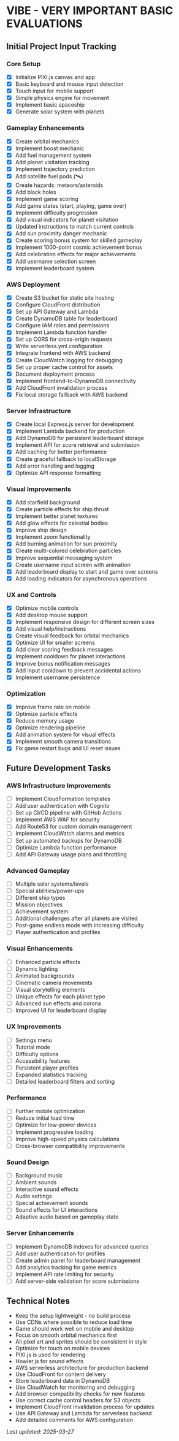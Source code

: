 # VIBE - VERY IMPORTANT BASIC EVALUATIONS

## Initial Project Input Tracking

### Core Setup
- [x] Initialize PIXI.js canvas and app
- [x] Basic keyboard and mouse input detection
- [x] Touch input for mobile support
- [x] Simple physics engine for movement
- [x] Implement basic spaceship
- [x] Generate solar system with planets

### Gameplay Enhancements
- [x] Create orbital mechanics
- [x] Implement boost mechanic
- [x] Add fuel management system
- [x] Add planet visitation tracking
- [x] Implement trajectory prediction
- [x] Add satellite fuel pods (🛰️)
- [x] Create hazards: meteors/asteroids
- [x] Add black holes
- [x] Implement game scoring
- [x] Add game states (start, playing, game over)
- [x] Implement difficulty progression
- [x] Add visual indicators for planet visitation
- [x] Updated instructions to match current controls
- [x] Add sun proximity danger mechanic
- [x] Create scoring bonus system for skilled gameplay
- [x] Implement 1000-point cosmic achievement bonus
- [x] Add celebration effects for major achievements
- [x] Add username selection screen
- [x] Implement leaderboard system

### AWS Deployment
- [x] Create S3 bucket for static site hosting
- [x] Configure CloudFront distribution
- [x] Set up API Gateway and Lambda
- [x] Create DynamoDB table for leaderboard
- [x] Configure IAM roles and permissions
- [x] Implement Lambda function handler
- [x] Set up CORS for cross-origin requests
- [x] Write serverless.yml configuration
- [x] Integrate frontend with AWS backend
- [x] Create CloudWatch logging for debugging
- [x] Set up proper cache control for assets
- [x] Document deployment process
- [x] Implement frontend-to-DynamoDB connectivity
- [x] Add CloudFront invalidation process
- [x] Fix local storage fallback with AWS backend

### Server Infrastructure
- [x] Create local Express.js server for development
- [x] Implement Lambda backend for production
- [x] Add DynamoDB for persistent leaderboard storage
- [x] Implement API for score retrieval and submission
- [x] Add caching for better performance
- [x] Create graceful fallback to localStorage
- [x] Add error handling and logging
- [x] Optimize API response formatting

### Visual Improvements
- [x] Add starfield background
- [x] Create particle effects for ship thrust
- [x] Implement better planet textures
- [x] Add glow effects for celestial bodies
- [x] Improve ship design
- [x] Implement zoom functionality
- [x] Add burning animation for sun proximity
- [x] Create multi-colored celebration particles
- [x] Improve sequential messaging system
- [x] Create username input screen with animation
- [x] Add leaderboard display to start and game over screens
- [x] Add loading indicators for asynchronous operations

### UX and Controls
- [x] Optimize mobile controls
- [x] Add desktop mouse support
- [x] Implement responsive design for different screen sizes
- [x] Add visual help/instructions
- [x] Create visual feedback for orbital mechanics
- [x] Optimize UI for smaller screens
- [x] Add clear scoring feedback messages
- [x] Implement cooldown for planet interactions
- [x] Improve bonus notification messages
- [x] Add input cooldown to prevent accidental actions
- [x] Implement username persistence

### Optimization
- [x] Improve frame rate on mobile
- [x] Optimize particle effects
- [x] Reduce memory usage 
- [x] Optimize rendering pipeline
- [x] Add animation system for visual effects
- [x] Implement smooth camera transitions
- [x] Fix game restart bugs and UI reset issues

## Future Development Tasks

### AWS Infrastructure Improvements
- [ ] Implement CloudFormation templates
- [ ] Add user authentication with Cognito
- [ ] Set up CI/CD pipeline with GitHub Actions
- [ ] Implement AWS WAF for security
- [ ] Add Route53 for custom domain management
- [ ] Implement CloudWatch alarms and metrics
- [ ] Set up automated backups for DynamoDB
- [ ] Optimize Lambda function performance
- [ ] Add API Gateway usage plans and throttling

### Advanced Gameplay
- [ ] Multiple solar systems/levels
- [ ] Special abilities/power-ups
- [ ] Different ship types
- [ ] Mission objectives
- [ ] Achievement system
- [ ] Additional challenges after all planets are visited
- [ ] Post-game endless mode with increasing difficulty
- [ ] Player authentication and profiles

### Visual Enhancements
- [ ] Enhanced particle effects
- [ ] Dynamic lighting
- [ ] Animated backgrounds
- [ ] Cinematic camera movements
- [ ] Visual storytelling elements
- [ ] Unique effects for each planet type
- [ ] Advanced sun effects and corona
- [ ] Improved UI for leaderboard display

### UX Improvements
- [ ] Settings menu
- [ ] Tutorial mode
- [ ] Difficulty options
- [ ] Accessibility features
- [ ] Persistent player profiles
- [ ] Expanded statistics tracking
- [ ] Detailed leaderboard filters and sorting

### Performance
- [ ] Further mobile optimization
- [ ] Reduce initial load time
- [ ] Optimize for low-power devices
- [ ] Implement progressive loading
- [ ] Improve high-speed physics calculations
- [ ] Cross-browser compatibility improvements

### Sound Design
- [ ] Background music
- [ ] Ambient sounds
- [ ] Interactive sound effects
- [ ] Audio settings
- [ ] Special achievement sounds
- [ ] Sound effects for UI interactions
- [ ] Adaptive audio based on gameplay state

### Server Enhancements
- [ ] Implement DynamoDB indexes for advanced queries
- [ ] Add user authentication for profiles
- [ ] Create admin panel for leaderboard management
- [ ] Add analytics tracking for game metrics
- [ ] Implement API rate limiting for security
- [ ] Add server-side validation for score submissions

## Technical Notes

- Keep the setup lightweight - no build process
- Use CDNs where possible to reduce load time
- Game should work well on mobile and desktop
- Focus on smooth orbital mechanics first
- All pixel art and sprites should be consistent in style
- Optimize for touch on mobile devices
- PIXI.js is used for rendering
- Howler.js for sound effects
- AWS serverless architecture for production backend
- Use CloudFront for content delivery
- Store leaderboard data in DynamoDB
- Use CloudWatch for monitoring and debugging
- Add browser compatibility checks for new features
- Use correct cache control headers for S3 objects
- Implement CloudFront invalidation process for updates
- Use API Gateway and Lambda for serverless backend
- Add detailed comments for AWS configuration

_Last updated: 2025-03-27_ 